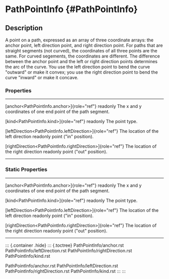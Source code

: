 PathPointInfo {#PathPointInfo}
=============

Description
-----------

A point on a path, expressed as an array of three coordinate arrays: the
anchor point, left direction point, and right direction point. For paths
that are straight segments (not curved), the coordinates of all three
points are the same. For curved segements, the coordinates are
different. The difference between the anchor point and the left or right
direction points determines the arc of the curve. You use the left
direction point to bend the curve \"outward\" or make it convex; you use
the right direction point to bend the curve \"inward\" or make it
concave.

### Properties

  -------------------------------------------------------------- -----------------------------------
  [anchor\<PathPointInfo.anchor\>]{role="ref"} readonly          The x and y coordinates of one end
                                                                 point of the path segment.

  [kind\<PathPointInfo.kind\>]{role="ref"} readonly              The point type.

  [leftDirection\<PathPointInfo.leftDirection\>]{role="ref"}     The location of the left direction
  readonly                                                       point (\"in\" position).

  [rightDirection\<PathPointInfo.rightDirection\>]{role="ref"}   The location of the right direction
  readonly                                                       point (\"out\" position).
  -------------------------------------------------------------- -----------------------------------

### Static Properties

  -------------------------------------------------------------- -----------------------------------
  [anchor\<PathPointInfo.anchor\>]{role="ref"} readonly          The x and y coordinates of one end
                                                                 point of the path segment.

  [kind\<PathPointInfo.kind\>]{role="ref"} readonly              The point type.

  [leftDirection\<PathPointInfo.leftDirection\>]{role="ref"}     The location of the left direction
  readonly                                                       point (\"in\" position).

  [rightDirection\<PathPointInfo.rightDirection\>]{role="ref"}   The location of the right direction
  readonly                                                       point (\"out\" position).
  -------------------------------------------------------------- -----------------------------------

::: {.container .hide}
::: {.toctree}
PathPointInfo/anchor.rst PathPointInfo/leftDirection.rst
PathPointInfo/rightDirection.rst PathPointInfo/kind.rst

PathPointInfo/anchor.rst PathPointInfo/leftDirection.rst
PathPointInfo/rightDirection.rst PathPointInfo/kind.rst
:::
:::
